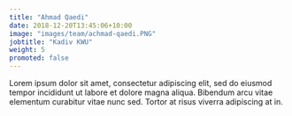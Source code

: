 ```yaml
---
title: "Ahmad Qaedi"
date: 2018-12-20T13:45:06+10:00
image: "images/team/achmad-qaedi.PNG"
jobtitle: "Kadiv KWU"
weight: 5
promoted: false
---
```


Lorem ipsum dolor sit amet, consectetur adipiscing elit, sed do eiusmod tempor incididunt ut labore et dolore magna aliqua. Bibendum arcu vitae elementum curabitur vitae nunc sed. Tortor at risus viverra adipiscing at in.
